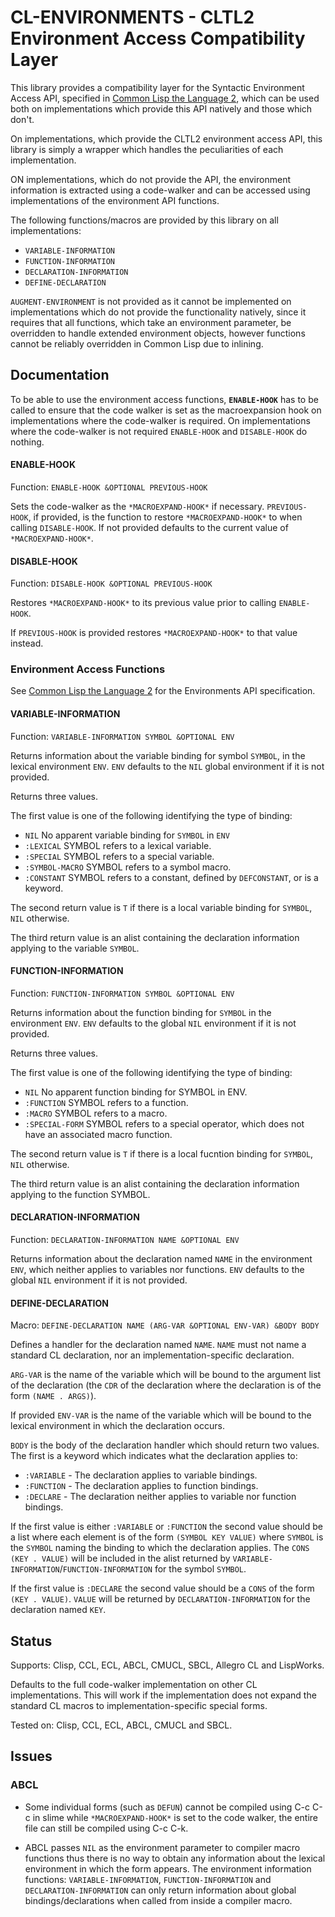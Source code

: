 # CL-ENVIRONMENTS - CLTL2 Environment Access Compatibility Layer

This library provides a compatibility layer for the Syntactic
Environment Access API, specified in [Common Lisp the Language
2](https://www.cs.cmu.edu/Groups/AI/html/cltl/clm/node102.html), which
can be used both on implementations which provide this API natively
and those which don't.

On implementations, which provide the CLTL2 environment access API,
this library is simply a wrapper which handles the peculiarities of
each implementation.

ON implementations, which do not provide the API, the environment
information is extracted using a code-walker and can be accessed using
implementations of the environment API functions.

The following functions/macros are provided by this library on all
implementations:

* `VARIABLE-INFORMATION`
* `FUNCTION-INFORMATION`
* `DECLARATION-INFORMATION`
* `DEFINE-DECLARATION`

`AUGMENT-ENVIRONMENT` is not provided as it cannot be implemented on
implementations which do not provide the functionality natively, since
it requires that all functions, which take an environment parameter,
be overridden to handle extended environment objects, however
functions cannot be reliably overridden in Common Lisp due to
inlining.

## Documentation

To be able to use the environment access functions, **`ENABLE-HOOK`**
has to be called to ensure that the code walker is set as the
macroexpansion hook on implementations where the code-walker is
required. On implementations where the code-walker is not required
`ENABLE-HOOK` and `DISABLE-HOOK` do nothing.

#### ENABLE-HOOK

Function: `ENABLE-HOOK &OPTIONAL PREVIOUS-HOOK`

Sets the code-walker as the `*MACROEXPAND-HOOK*` if
necessary. `PREVIOUS-HOOK`, if provided, is the function to restore
`*MACROEXPAND-HOOK*` to when calling `DISABLE-HOOK`. If not provided
defaults to the current value of `*MACROEXPAND-HOOK*`.


#### DISABLE-HOOK

Function: `DISABLE-HOOK &OPTIONAL PREVIOUS-HOOK`

Restores `*MACROEXPAND-HOOK*` to its previous value prior to calling
`ENABLE-HOOK`.

If `PREVIOUS-HOOK` is provided restores `*MACROEXPAND-HOOK*` to that
value instead.


### Environment Access Functions

See [Common Lisp the Language
2](https://www.cs.cmu.edu/Groups/AI/html/cltl/clm/node102.html) for
the Environments API specification.


#### VARIABLE-INFORMATION

Function: `VARIABLE-INFORMATION SYMBOL &OPTIONAL ENV`

Returns information about the variable binding for symbol `SYMBOL`, in
the lexical environment `ENV`. `ENV` defaults to the `NIL` global
environment if it is not provided.

Returns three values.

The first value is one of the following identifying the type of
binding:

* `NIL`
    No apparent variable binding for `SYMBOL` in `ENV`
* `:LEXICAL`
    SYMBOL refers to a lexical variable.
* `:SPECIAL`
    SYMBOL refers to a special variable.
* `:SYMBOL-MACRO`
    SYMBOL refers to a symbol macro.
* `:CONSTANT`
    SYMBOL refers to a constant, defined by `DEFCONSTANT`, or is a keyword.

The second return value is `T` if there is a local variable binding for
`SYMBOL`, `NIL` otherwise.

The third return value is an alist containing the declaration
information applying to the variable `SYMBOL`.


#### FUNCTION-INFORMATION

Function: `FUNCTION-INFORMATION SYMBOL &OPTIONAL ENV`

Returns information about the function binding for `SYMBOL` in the
environment `ENV`. `ENV` defaults to the global `NIL` environment if it is
not provided.

Returns three values.

The first value is one of the following identifying the type of
binding:

* `NIL`
    No apparent function binding for SYMBOL in ENV.
* `:FUNCTION`
    SYMBOL refers to a function.
* `:MACRO`
    SYMBOL refers to a macro.
* `:SPECIAL-FORM`
    SYMBOL refers to a special operator, which does not have an associated macro function.

The second return value is `T` if there is a local fucntion binding for
`SYMBOL`, `NIL` otherwise.

The third return value is an alist containing the declaration
information applying to the function SYMBOL.


#### DECLARATION-INFORMATION

Function: `DECLARATION-INFORMATION NAME &OPTIONAL ENV`

Returns information about the declaration named `NAME` in the
environment `ENV`, which neither applies to variables nor
functions. `ENV` defaults to the global `NIL` environment if it is not
provided.


#### DEFINE-DECLARATION

Macro: `DEFINE-DECLARATION NAME (ARG-VAR &OPTIONAL ENV-VAR) &BODY BODY`

Defines a handler for the declaration named `NAME`. `NAME` must not name a
standard CL declaration, nor an implementation-specific declaration.

`ARG-VAR` is the name of the variable which will be bound to the
argument list of the declaration (the `CDR` of the declaration where the
declaration is of the form `(NAME . ARGS)`).

If provided `ENV-VAR` is the name of the variable which will be bound to
the lexical environment in which the declaration occurs.

`BODY` is the body of the declaration handler which should return two
values. The first is a keyword which indicates what the declaration
applies to:

* `:VARIABLE` - The declaration applies to variable bindings.
* `:FUNCTION` - The declaration applies to function bindings.
* `:DECLARE` - The declaration neither applies to variable nor function bindings.

If the first value is either `:VARIABLE` or `:FUNCTION` the second
value should be a list where each element is of the form `(SYMBOL KEY
VALUE)` where `SYMBOL` is the `SYMBOL` naming the binding to which the
declaration applies. The `CONS` `(KEY . VALUE)` will be included in the
alist returned by `VARIABLE-INFORMATION`/`FUNCTION-INFORMATION` for the
symbol `SYMBOL`.

If the first value is `:DECLARE` the second value should be a `CONS` of
the form `(KEY . VALUE)`. `VALUE` will be returned by
`DECLARATION-INFORMATION` for the declaration named `KEY`.


## Status

Supports: Clisp, CCL, ECL, ABCL, CMUCL, SBCL, Allegro CL and LispWorks.

Defaults to the full code-walker implementation on other CL
implementations. This will work if the implementation does not expand
the standard CL macros to implementation-specific special forms.


Tested on: Clisp, CCL, ECL, ABCL, CMUCL and SBCL.


## Issues

### ABCL

* Some individual forms (such as `DEFUN`) cannot be compiled using C-c
  C-c in slime while `*MACROEXPAND-HOOK*` is set to the code walker,
  the entire file can still be compiled using C-c C-k.

* ABCL passes `NIL` as the environment parameter to compiler macro
  functions thus there is no way to obtain any information about the
  lexical environment in which the form appears. The environment
  information functions: `VARIABLE-INFORMATION`, `FUNCTION-INFORMATION`
  and `DECLARATION-INFORMATION` can only return information about global
  bindings/declarations when called from inside a compiler macro.